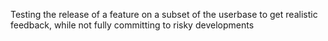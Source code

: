 Testing the release of a feature on a subset of the userbase to get realistic feedback, while not fully committing to risky developments